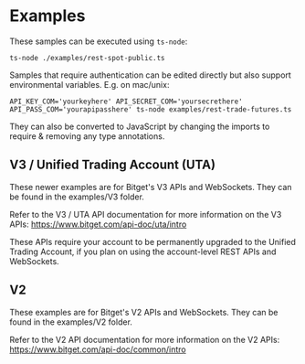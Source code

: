 # Examples

These samples can be executed using `ts-node`:
```
ts-node ./examples/rest-spot-public.ts
```

Samples that require authentication can be edited directly but also support environmental variables. E.g. on mac/unix:
```
API_KEY_COM='yourkeyhere' API_SECRET_COM='yoursecrethere' API_PASS_COM='yourapipasshere' ts-node examples/rest-trade-futures.ts
```

They can also be converted to JavaScript by changing the imports to require & removing any type annotations.

## V3 / Unified Trading Account (UTA)

These newer examples are for Bitget's V3 APIs and WebSockets. They can be found in the examples/V3 folder.

Refer to the V3 / UTA API documentation for more information on the V3 APIs:
https://www.bitget.com/api-doc/uta/intro

These APIs require your account to be permanently upgraded to the Unified Trading Account, if you plan on using the account-level REST APIs and WebSockets.

## V2

These examples are for Bitget's V2 APIs and WebSockets. They can be found in the examples/V2 folder.

Refer to the V2 API documentation for more information on the V2 APIs:
https://www.bitget.com/api-doc/common/intro
